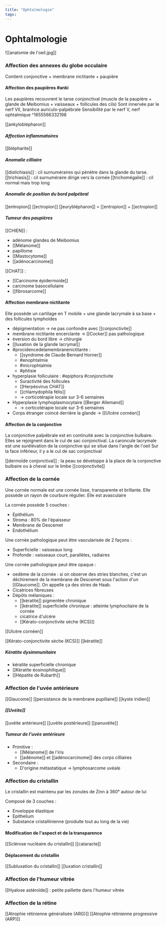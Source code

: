 ```yaml
---
title: "Ophtalmologie"
tags:
---
```



# Ophtalmologie
![[anatomie de l'oeil.jpg]]


### Affection des annexes du globe occulaire
Contient conjonctive + membrane nictitante + paupière

#### Affection des paupières #anki
Les paupières recouvrent le tarse conjonctival (muscle de la paupière + glande de Meibomius + vaisseaux + follicules des cils)
Sont innervée par le nerf VII, branhce auriculo-palpébrale
Sensibilité par le nerf V, nerf ophtalmique
^1655566332198


[[ankyloblépharon]]

##### Affection inflammatoires
[[blépharite]]

 ##### Anomalie cilliaire
 [[distichiasis]] : cil surnuméraires qui pénètre dans la glande du tarse.
 [[trichiasis]] : cil surnuméraire dirigé vers la cornée
 [[trichomégalie]] : cil normal mais trop long
#####  Anomalie de position du bord palpébral
[[entropion]]
[[ectropion]] 
[[euryblépharon]] = [[entropion]] + [[ectropion]]

##### Tumeur des paupières
[[CHIEN]] : 
- adénome glandes de Meibomius
- [[Mélanome]]
- papillome
- [[Mastocytome]]
- [[adénocarcinome]]

[[CHAT]] :
- [[Carcinome épidermoide]]
- carcinome basocellulaire
- [[fibrosarcome]]

#### Affection membrane nictitante 
Elle possède un cartilage en T mobile + une glande lacrymale à sa base + des follicules lymphoïdes

- dépigmentation -> ne pas confondre avec [[conjonctivite]]
- membrane nictitante encerclante -> [[Cocker]] pas pathologique
- éversion du bord libre -> chirurgie
- [[luxation de la glande lacrymal]] 
- #procidencedelamembranenictitante :
	- [[syndrome de Claude Bernard Horner]]
	- #enophtalmie 
	- #microphtalmie
	- #phtisie
- hyperplasie folliculaire : #epiphora  #conjonctivite 
	- Suractivité des follicules
	- [[Herpèsvirus CHAT]]
	- [[chlamydophila félis]]
	- -> corticotérapie locale sur 3-6 semaines
- Hyperplasie lymphoplasmocytaire [[Berger Allemand]]
	- -> corticotérapie locale sur 3-6 semaines
- Corps étranger coincé derrière la glande -> [[Ulcère cornéen]]

#### Affection de la conjonctive
La conjonctive palpébrale est en continuité avec la conjonctive bulbaire. Elles se rejoignent dans le cul de sac conjonctival. La caroncule lacrymale est une surélévation de la conjonctive qui se situe dans l'angle de l'oeil 
Sur la face inférieur, il y a le cul de sac conjonctival

[[dermoïde conjonctival]] : la peau se développe à la place de la conjonctive bulbaire ou à cheval sur le limbe
[[conjonctivite]]

### Affection de la cornée
Une cornée normale est une cornée lisse, transparente et brillante. Elle possède un rayon de courbure régulier. Elle est avasculaire

La cornée possède 5 couches :
- Epithélium
- Stroma : 80% de l'épaisseur
- Membrane de Descemet
- Endothélium

Une cornée pathologique peut être vascularisée de 2 façons :
- Superficielle : vaisseaux long
- Profonde : vaisseaux court, parallèles, radiaires

Une cornée pathologique peut être opaque :
- oedème de la cornée : si on observe des stries blanches, c'est un déchirement de la membrane de Descemet sous l'action d'un [[Glaucome]]. On appelle ça des stries de Haab.
- Cicatrices fibreuses
- Dépôts mélaniques :
	- [[kératite]] pigmentée chronique
	- [[kératite]] superficielle chronique : atteinte lymphocitaire de la cornée
	- cicatrice d'ulcère
	- [[Kérato-conjonctivite sèche (KCS)]]

[[Ulcère cornéen]]

[[Kérato-conjonctivite sèche (KCS)]]
[[kératite]]

##### Kératite dysimmunitaire
- kératite superficielle chronique
- [[Kératite éosinophilique]]
- [[Hépatite de Rubarth]]

### Affection de l'uvée antérieure
[[Glaucome]]
[[persistance de la membrane pupillaire]]
[[kyste iridien]]

##### [[Uvéite]]
[[uvéite antérieure]]
[[uvéite postérieure]]
[[panuvéite]]

##### Tumeur de l'uvée antérieure
- Primitive :
	- [[Mélanome]] de l'iris
	- [[adénome]] et [[adénocarcinome]] des corps cilliaires
- Secondaire :
	- D'origine métastatique -> lymphosarcome uvéale

### Affection du cristallin
Le cristallin est maintenu par les zonules de Zinn à 360° autour de lui

Composé de 3 couches :
- Enveloppe élastique
- Epithelium
- Substance cristallinienne (produite tout au long de la vie)

#### Modification de l'aspect et de la transparence
[[Sclérose nucléaire du cristallin]]
[[cataracte]]

#### Déplacement du cristallin
[[Subluxation du cristallin]]
[[luxation cristallin]]
### Affection de l'humeur vitrée
[[Hyalose astéroïde]] : petite paillette dans l'humeur vitrée
### Affection de la rétine
[[Atrophie rétinienne généralisée (ARG)]]
[[Atrophie rétinienne progressive (ARP)]]

